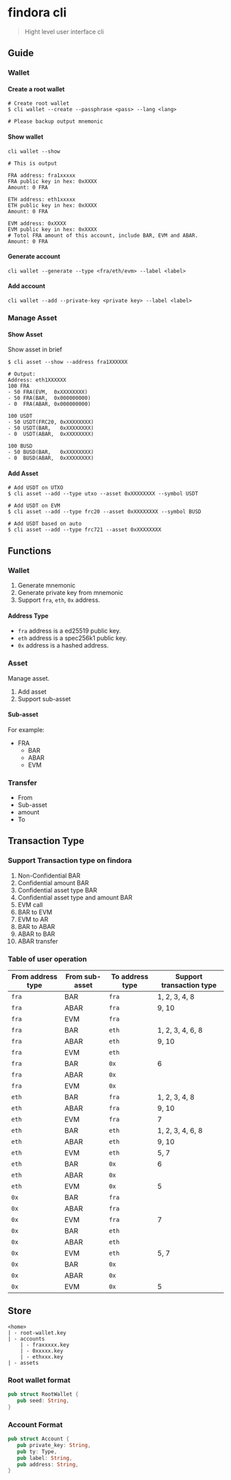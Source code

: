 # findora cli

> Hight level user interface cli

## Guide

### Wallet

#### Create a root wallet

```shell
# Create root wallet
$ cli wallet --create --passphrase <pass> --lang <lang>

# Please backup output mnemonic
```

#### Show wallet

```shell
cli wallet --show

# This is output

FRA address: fra1xxxxx
FRA public key in hex: 0xXXXX
Amount: 0 FRA

ETH address: eth1xxxxx
ETH public key in hex: 0xXXXX
Amount: 0 FRA

EVM address: 0xXXXX
EVM public key in hex: 0xXXXX
# Totol FRA amount of this account, include BAR, EVM and ABAR.
Amount: 0 FRA

```

#### Generate account

```shell
cli wallet --generate --type <fra/eth/evm> --label <label>
```

#### Add account

```shell
cli wallet --add --private-key <private key> --label <label>
```

### Manage Asset

#### Show Asset

Show asset in brief

```shell
$ cli asset --show --address fra1XXXXXX

# Output:
Address: eth1XXXXXX
100 FRA
- 50 FRA(EVM,  0xXXXXXXXX)
- 50 FRA(BAR,  0x000000000)
- 0  FRA(ABAR, 0x000000000)

100 USDT
- 50 USDT(FRC20, 0xXXXXXXXX)
- 50 USDT(BAR,   0xXXXXXXXX)
- 0  USDT(ABAR,  0xXXXXXXXX)

100 BUSD
- 50 BUSD(BAR,   0xXXXXXXXX)
- 0  BUSD(ABAR,  0xXXXXXXXX)
```

#### Add Asset

```shell
# Add USDT on UTXO
$ cli asset --add --type utxo --asset 0xXXXXXXXX --symbol USDT

# Add USDT on EVM
$ cli asset --add --type frc20 --asset 0xXXXXXXXX --symbol BUSD

# Add USDT based on auto
$ cli asset --add --type frc721 --asset 0xXXXXXXXX
```

## Functions

### Wallet

1. Generate mnemonic
2. Generate private key from mnemonic
3. Support `fra`, `eth`, `0x` address.

#### Address Type

- `fra` address is a ed25519 public key.
- `eth` address is a spec256k1 public key.
- `0x` address is a hashed address.

### Asset

Manage asset.

1. Add asset
2. Support sub-asset

#### Sub-asset

For example:

- FRA
   - BAR
   - ABAR
   - EVM

### Transfer

- From
- Sub-asset
- amount
- To


## Transaction Type

### Support Transaction type on findora

1. Non-Confidential BAR
2. Confidential amount BAR
3. Confidential asset type BAR
4. Confidential asset type and amount BAR
5. EVM call
6. BAR to EVM
7. EVM to AR
8. BAR to ABAR
9. ABAR to BAR
10. ABAR transfer

### Table of user operation

| From address type | From sub-asset | To address type | Support transaction type |
| - | - | - | - |
| `fra` | BAR | `fra` | 1, 2, 3, 4, 8 |
| `fra` | ABAR | `fra` | 9, 10 |
| `fra` | EVM | `fra` | |
| `fra` | BAR | `eth` | 1, 2, 3, 4, 6, 8 |
| `fra` | ABAR | `eth` | 9, 10 |
| `fra` | EVM | `eth` | |
| `fra` | BAR | `0x` | 6 |
| `fra` | ABAR | `0x` | |
| `fra` | EVM | `0x` | |
| `eth` | BAR | `fra` | 1, 2, 3, 4, 8 |
| `eth` | ABAR | `fra` | 9, 10 |
| `eth` | EVM | `fra` | 7 |
| `eth` | BAR | `eth` | 1, 2, 3, 4, 6, 8 |
| `eth` | ABAR | `eth` | 9, 10 |
| `eth` | EVM | `eth` | 5, 7 |
| `eth` | BAR | `0x` | 6 |
| `eth` | ABAR | `0x` | |
| `eth` | EVM | `0x` | 5 |
| `0x` | BAR | `fra` | |
| `0x` | ABAR | `fra` | |
| `0x` | EVM | `fra` | 7 |
| `0x` | BAR | `eth` | |
| `0x` | ABAR | `eth` | |
| `0x` | EVM | `eth` | 5, 7 |
| `0x` | BAR | `0x` | |
| `0x` | ABAR | `0x` | |
| `0x` | EVM | `0x` | 5 |

## Store

```shell
<home>
| - root-wallet.key
| - accounts
    | - fraxxxxx.key
    | - 0xxxxx.key
    | - ethxxx.key
| - assets
```

### Root wallet format

```rust
pub struct RootWallet {
   pub seed: String,
}
```

### Account Format

```rust
pub struct Account {
   pub private_key: String,
   pub ty: Type,
   pub label: String,
   pub address: String,
}
```



